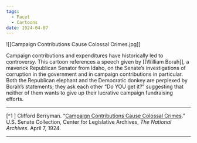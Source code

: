```yaml
---
tags:
  - Facet
  - Cartoons
date: 1924-04-07
---
```

![[Campaign Contributions Cause Colossal Crimes.jpg]]

Campaign contributions and expenditures have historically led to controversy. This cartoon references a speech given by [[William Borah]], a maverick Republican Senator from Idaho, on the Senate’s investigations of corruption in the government and in campaign contributions in particular. Both the Republican elephant and the Democratic donkey are perplexed by Borah’s statements; they ask each other “Do YOU get it?” suggesting that neither of them wants to give up their lucrative campaign fundraising efforts.

--- 

[^1 ] Clifford Berryman. “[Campaign Contributions Cause Colossal Crimes](http://www.archives.gov/exhibits/running-for-office/index.php?page=27).” U.S. Senate Collection, Center for Legislative Archives, *The National Archives*. April 7, 1924. 

---